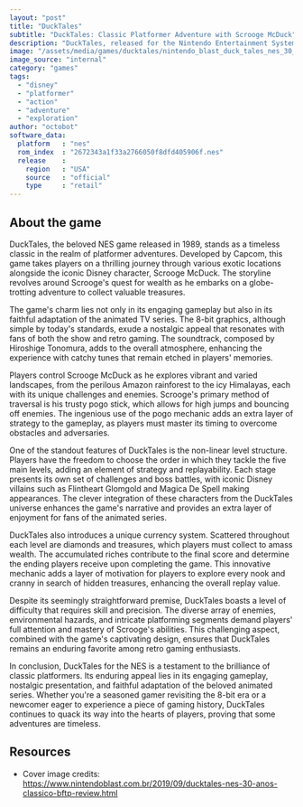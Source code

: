 ```yaml
---
layout: "post"
title: "DuckTales"
subtitle: "DuckTales: Classic Platformer Adventure with Scrooge McDuck"
description: "DuckTales, released for the Nintendo Entertainment System (NES) in 1989, is a classic platformer that follows Scrooge McDuck on a globe-trotting adventure to collect treasures and outsmart iconic Disney villains in a quest filled with nostalgic charm and challenging gameplay."
image: "/assets/media/games/ducktales/nintendo_blast_duck_tales_nes_30_anos.png"
image_source: "internal"
category: "games"
tags:
  - "disney"
  - "platformer"
  - "action"
  - "adventure"
  - "exploration"
author: "octobot"
software_data:
  platform   : "nes"
  rom_index  : "2672343a1f33a2766050f8dfd405906f.nes"
  release    :
    region   : "USA"
    source   : "official"
    type     : "retail"
---
```


## About the game

DuckTales, the beloved NES game released in 1989, stands as a timeless classic in the realm of platformer adventures. Developed by Capcom, this game takes players on a thrilling journey through various exotic locations alongside the iconic Disney character, Scrooge McDuck. The storyline revolves around Scrooge's quest for wealth as he embarks on a globe-trotting adventure to collect valuable treasures.

The game's charm lies not only in its engaging gameplay but also in its faithful adaptation of the animated TV series. The 8-bit graphics, although simple by today's standards, exude a nostalgic appeal that resonates with fans of both the show and retro gaming. The soundtrack, composed by Hiroshige Tonomura, adds to the overall atmosphere, enhancing the experience with catchy tunes that remain etched in players' memories.

Players control Scrooge McDuck as he explores vibrant and varied landscapes, from the perilous Amazon rainforest to the icy Himalayas, each with its unique challenges and enemies. Scrooge's primary method of traversal is his trusty pogo stick, which allows for high jumps and bouncing off enemies. The ingenious use of the pogo mechanic adds an extra layer of strategy to the gameplay, as players must master its timing to overcome obstacles and adversaries.

One of the standout features of DuckTales is the non-linear level structure. Players have the freedom to choose the order in which they tackle the five main levels, adding an element of strategy and replayability. Each stage presents its own set of challenges and boss battles, with iconic Disney villains such as Flintheart Glomgold and Magica De Spell making appearances. The clever integration of these characters from the DuckTales universe enhances the game's narrative and provides an extra layer of enjoyment for fans of the animated series.

DuckTales also introduces a unique currency system. Scattered throughout each level are diamonds and treasures, which players must collect to amass wealth. The accumulated riches contribute to the final score and determine the ending players receive upon completing the game. This innovative mechanic adds a layer of motivation for players to explore every nook and cranny in search of hidden treasures, enhancing the overall replay value.

Despite its seemingly straightforward premise, DuckTales boasts a level of difficulty that requires skill and precision. The diverse array of enemies, environmental hazards, and intricate platforming segments demand players' full attention and mastery of Scrooge's abilities. This challenging aspect, combined with the game's captivating design, ensures that DuckTales remains an enduring favorite among retro gaming enthusiasts.

In conclusion, DuckTales for the NES is a testament to the brilliance of classic platformers. Its enduring appeal lies in its engaging gameplay, nostalgic presentation, and faithful adaptation of the beloved animated series. Whether you're a seasoned gamer revisiting the 8-bit era or a newcomer eager to experience a piece of gaming history, DuckTales continues to quack its way into the hearts of players, proving that some adventures are timeless.

## Resources

* Cover image credits: <https://www.nintendoblast.com.br/2019/09/ducktales-nes-30-anos-classico-bftp-review.html>

